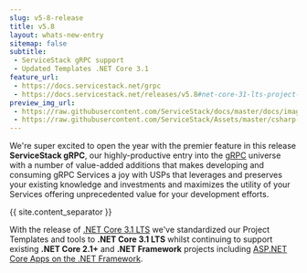 ```yaml
---
slug: v5-8-release
title: v5.8
layout: whats-new-entry
sitemap: false
subtitle: 
 - ServiceStack gRPC support
 - Updated Templates .NET Core 3.1
feature_url:
 - https://docs.servicestack.net/grpc
 - https://docs.servicestack.net/releases/v5.8#net-core-31-lts-project-templates
preview_img_url: 
 - https://raw.githubusercontent.com/ServiceStack/docs/master/docs/images/grpc/grpc-horizontal-color.svg
 - https://raw.githubusercontent.com/ServiceStack/Assets/master/csharp-templates/vue-nuxt.png
---
```

We're super excited to open the year with the premier feature in this release **ServiceStack gRPC**, our highly-productive entry into the
[gRPC](https://grpc.io) universe with a number of value-added additions that makes developing and consuming gRPC Services a joy with USPs
that leverages and preserves your existing knowledge and investments and maximizes the utility of your Services offering unprecedented value
for your development efforts.

{{ site.content_separator }}

With the release of [.NET Core 3.1 LTS](https://devblogs.microsoft.com/dotnet/announcing-net-core-3-1/) we've standardized our Project Templates
and tools to **.NET Core 3.1 LTS** whilst continuing to support existing **.NET Core 2.1+** and **.NET Framework** projects including
[ASP.NET Core Apps on the .NET Framework](https://docs.servicestack.net/templates-corefx).
